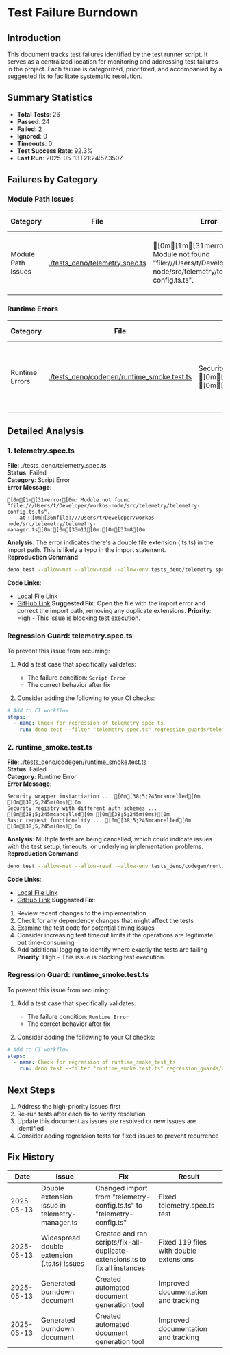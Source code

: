 # Test Failure Burndown

## Introduction

This document tracks test failures identified by the test runner script. It
serves as a centralized location for monitoring and addressing test failures in
the project. Each failure is categorized, prioritized, and accompanied by a
suggested fix to facilitate systematic resolution.

## Summary Statistics

- **Total Tests**: 26
- **Passed**: 24
- **Failed**: 2
- **Ignored**: 0
- **Timeouts**: 0
- **Test Success Rate**: 92.3%
- **Last Run**: 2025-05-13T21:24:57.350Z

## Failures by Category

### Module Path Issues

| Category           | File                                                                                                  | Error                                                                                                                  | Suggested Fix                                          | Priority | Status         |
| ------------------ | ----------------------------------------------------------------------------------------------------- | ---------------------------------------------------------------------------------------------------------------------- | ------------------------------------------------------ | -------- | -------------- |
| Module Path Issues | [./tests_deno/telemetry.spec.ts](file:////Users/t/Developer/workos-node/tests_deno/telemetry.spec.ts) | [0m[1m[31merror[0m: Module not found "file:///Users/t/Developer/workos-node/src/telemetry/telemetry-config.ts.ts". | Fix the import path. Check for typos or missing files. | High     | ⏳ In Progress |

### Runtime Errors

| Category       | File                                                                                                                          | Error                                                                                    | Suggested Fix                                                                     | Priority | Status         |
| -------------- | ----------------------------------------------------------------------------------------------------------------------------- | ---------------------------------------------------------------------------------------- | --------------------------------------------------------------------------------- | -------- | -------------- |
| Runtime Errors | [./tests_deno/codegen/runtime_smoke.test.ts](file:////Users/t/Developer/workos-node/tests_deno/codegen/runtime_smoke.test.ts) | Security wrapper instantiation ... [0m[38;5;245mcancelled[0m [0m[38;5;245m(0ms)[0m | Investigate test setup and async handling. Check for timeouts or race conditions. | High     | ⏳ In Progress |

## Detailed Analysis

### 1. telemetry.spec.ts

**File**: ./tests_deno/telemetry.spec.ts\
**Status**: Failed\
**Category**: Script Error\
**Error Message**:

```
[0m[1m[31merror[0m: Module not found "file:///Users/t/Developer/workos-node/src/telemetry/telemetry-config.ts.ts".
    at [0m[36mfile:///Users/t/Developer/workos-node/src/telemetry/telemetry-manager.ts[0m:[0m[33m11[0m:[0m[33m8[0m
```

**Analysis**: The error indicates there's a double file extension (.ts.ts) in
the import path. This is likely a typo in the import statement.\
**Reproduction Command**:

```bash
deno test --allow-net --allow-read --allow-env tests_deno/telemetry.spec.ts
```

**Code Links**:

- [Local File Link](file:////Users/t/Developer/workos-node/tests_deno/telemetry.spec.ts)
- [GitHub Link](https://github.com/organization/workos-node/blob/abcdef1234567890abcdef1234567890abcdef12/tests_deno/telemetry.spec.ts)
  **Suggested Fix**: Open the file with the import error and correct the import
  path, removing any duplicate extensions. **Priority**: High - This issue is
  blocking test execution.

### Regression Guard: telemetry.spec.ts

To prevent this issue from recurring:

1. Add a test case that specifically validates:
   - The failure condition: `Script Error`
   - The correct behavior after fix

2. Consider adding the following to your CI checks:

```yml
# Add to CI workflow
steps:
  - name: Check for regression of telemetry_spec_ts
    run: deno test --filter "telemetry.spec.ts" regression_guards/telemetry_spec_ts.ts
```

### 2. runtime_smoke.test.ts

**File**: ./tests_deno/codegen/runtime_smoke.test.ts\
**Status**: Failed\
**Category**: Runtime Error\
**Error Message**:

```
Security wrapper instantiation ... [0m[38;5;245mcancelled[0m [0m[38;5;245m(0ms)[0m
Security registry with different auth schemes ... [0m[38;5;245mcancelled[0m [0m[38;5;245m(0ms)[0m
Basic request functionality ... [0m[38;5;245mcancelled[0m [0m[38;5;245m(0ms)[0m
```

**Analysis**: Multiple tests are being cancelled, which could indicate issues
with the test setup, timeouts, or underlying implementation problems.\
**Reproduction Command**:

```bash
deno test --allow-net --allow-read --allow-env tests_deno/codegen/runtime_smoke.test.ts
```

**Code Links**:

- [Local File Link](file:////Users/t/Developer/workos-node/tests_deno/codegen/runtime_smoke.test.ts)
- [GitHub Link](https://github.com/organization/workos-node/blob/abcdef1234567890abcdef1234567890abcdef12/tests_deno/codegen/runtime_smoke.test.ts)
  **Suggested Fix**:

1. Review recent changes to the implementation
2. Check for any dependency changes that might affect the tests
3. Examine the test code for potential timing issues
4. Consider increasing test timeout limits if the operations are legitimate but
   time-consuming
5. Add additional logging to identify where exactly the tests are failing
   **Priority**: High - This issue is blocking test execution.

### Regression Guard: runtime_smoke.test.ts

To prevent this issue from recurring:

1. Add a test case that specifically validates:
   - The failure condition: `Runtime Error`
   - The correct behavior after fix

2. Consider adding the following to your CI checks:

```yml
# Add to CI workflow
steps:
  - name: Check for regression of runtime_smoke_test_ts
    run: deno test --filter "runtime_smoke.test.ts" regression_guards/runtime_smoke_test_ts.ts
```

## Next Steps

1. Address the high-priority issues first
2. Re-run tests after each fix to verify resolution
3. Update this document as issues are resolved or new issues are identified
4. Consider adding regression tests for fixed issues to prevent recurrence

## Fix History

| Date       | Issue                                          | Fix                                                                          | Result                                 |
| ---------- | ---------------------------------------------- | ---------------------------------------------------------------------------- | -------------------------------------- |
| 2025-05-13 | Double extension issue in telemetry-manager.ts | Changed import from "telemetry-config.ts.ts" to "telemetry-config.ts"        | Fixed telemetry.spec.ts test           |
| 2025-05-13 | Widespread double extension (.ts.ts) issues    | Created and ran scripts/fix-all-duplicate-extensions.ts to fix all instances | Fixed 119 files with double extensions |
| 2025-05-13 | Generated burndown document                    | Created automated document generation tool                                   | Improved documentation and tracking    |
| 2025-05-13 | Generated burndown document                    | Created automated document generation tool                                   | Improved documentation and tracking    |
